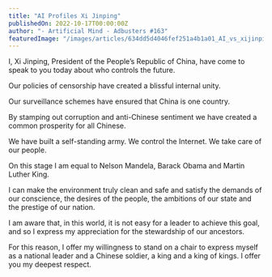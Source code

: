```yaml
---
title: "AI Profiles Xi Jinping"
publishedOn: 2022-10-17T00:00:00Z
author: "- Artificial Mind - Adbusters #163"
featuredImage: "/images/articles/634dd5d4046fef251a4b1a01_AI_vs_xijinping_1.jpg"
---
```


I, Xi Jinping, President of the People’s Republic of China, have come to speak to you today about who controls the future. 

Our policies of censorship have created a blissful internal unity. 

Our surveillance schemes have ensured that China is one country. 

By stamping out corruption and anti-Chinese sentiment we have created a common prosperity for all Chinese. 

We have built a self-standing army. We control the Internet. We take care of our people. 

On this stage I am equal to Nelson Mandela, Barack Obama and Martin Luther King. 

I can make the environment truly clean and safe and satisfy the demands of our conscience, the desires of the people, the ambitions of our state and the prestige of our nation. 

I am aware that, in this world, it is not easy for a leader to achieve this goal, and so I express my appreciation for the stewardship of our ancestors. 

For this reason, I offer my willingness to stand on a chair to express myself as a national leader and a Chinese soldier, a king and a king of kings. I offer you my deepest respect.